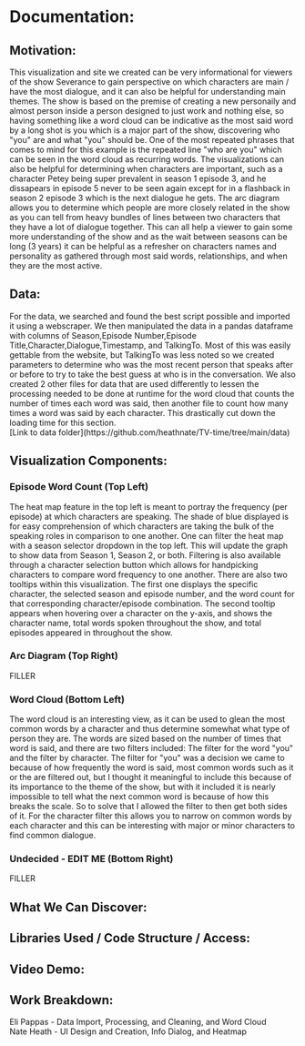 <h1>Documentation:</h1>
<h2>Motivation:</h2>
<p>
  This visualization and site we created can be very informational for viewers of the show Severance to gain perspective on which characters are main / have the most dialogue, and it can also be helpful for understanding main themes. The show is based on the premise
  of creating a new personaily and almost person inside a person designed to just work and nothing else, so having something like a word cloud can be indicative as the most said word by a long shot is you which is a major part of the show, discovering who "you" are
  and what "you" should be. One of the most repeated phrases that comes to mind for this example is the repeated line "who are you" which can be seen in the word cloud as recurring words. The visualizations can also be helpful for determining when characters are important,
  such as a character Petey being super prevalent in season 1 episode 3, and he dissapears in episode 5 never to be seen again except for in a flashback in season 2 episode 3 which is the next dialogue he gets. The arc diagram allows you to determine which people are more      closely related in the show as you can tell from heavy bundles of lines between two characters that they have a lot of dialogue together. This can all help a viewer to gain some more understanding of the show and as the wait between seasons can be long (3 years) it can 
  be helpful as a refresher on characters names and personality as gathered through most said words, relationships, and when they are the most active.
</p>
<h2>Data:</h2>
<p>
  For the data, we searched and found the best script possible and imported it using a webscraper. We then manipulated the data in a pandas dataframe with columns of Season,Episode Number,Episode Title,Character,Dialogue,Timestamp, and TalkingTo.
  Most of this was easily gettable from the website, but TalkingTo was less noted so we created parameters to determine who was the most recent person that speaks after or before to try to take the best guess at who is in the conversation. We also created 2 other files
  for data that are used differently to lessen the processing needed to be done at runtime for the word cloud that counts the number of times each word was said, then another file to count how many times a word was said by each character. This drastically cut down the loading time for this section.<br>
  [Link to data folder](https://github.com/heathnate/TV-time/tree/main/data)
</p>
<h2>Visualization Components:</h2>
<h3>Episode Word Count (Top Left)</h3>
<p>The heat map feature in the top left is meant to portray the frequency (per episode) at which characters are speaking. The shade of blue displayed is for easy comprehension of which characters are taking the bulk of the speaking roles in comparison to one another. One can filter the heat map with a season selector dropdown in the top left. This will update the graph to show data from Season 1, Season 2, or both. Filtering is also available through a character selection button which allows for handpicking characters to compare word frequency to one another. There are also two tooltips within this visualization. The first one displays the specific character, the selected season and episode number, and the word count for that corresponding character/episode combination. The second tooltip appears when hovering over a character on the y-axis, and shows the character name, total words spoken throughout the show, and total episodes appeared in throughout the show.</p>
<h3>Arc Diagram (Top Right)</h3>
<p>FILLER</p>
<h3>Word Cloud (Bottom Left)</h3>
<p>
  The word cloud is an interesting view, as it can be used to glean the most common words by a character and thus determine somewhat what type of person they are. The words are sized based on the number of times that word is said, and there are two filters included:
  The filter for the word "you" and the filter by character. The filter for "you" was a decision we came to because of how frequently the word is said, most common words such as it or the are filtered out, but I thought it meaningful to include this because of its importance
  to the theme of the show, but with it included it is nearly impossible to tell what the next common word is because of how this breaks the scale. So to solve that I allowed the filter to then get both sides of it. For the character filter this allows you to narrow on common
  words by each character and this can be interesting with major or minor characters to find common dialogue.
</p>
<h3>Undecided - EDIT ME (Bottom Right)</h3>
<p>FILLER</p>
<h2>What We Can Discover:</h2>
<h2>Libraries Used / Code Structure / Access:</h2>
<h2>Video Demo:</h2>
<h2>Work Breakdown:</h2>
<p>Eli Pappas - Data Import, Processing, and Cleaning, and Word Cloud<br>
Nate Heath - UI Design and Creation, Info Dialog, and Heatmap</p>
